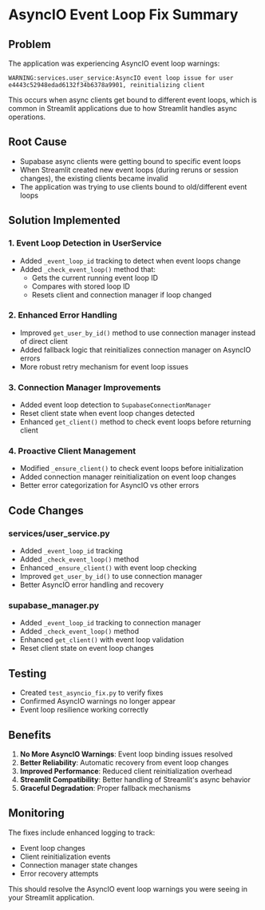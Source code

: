 # AsyncIO Event Loop Fix Summary

## Problem
The application was experiencing AsyncIO event loop warnings:
```
WARNING:services.user_service:AsyncIO event loop issue for user e4443c52948edad6132f34b6378a9901, reinitializing client
```

This occurs when async clients get bound to different event loops, which is common in Streamlit applications due to how Streamlit handles async operations.

## Root Cause
- Supabase async clients were getting bound to specific event loops
- When Streamlit created new event loops (during reruns or session changes), the existing clients became invalid
- The application was trying to use clients bound to old/different event loops

## Solution Implemented

### 1. Event Loop Detection in UserService
- Added `_event_loop_id` tracking to detect when event loops change
- Added `_check_event_loop()` method that:
  - Gets the current running event loop ID
  - Compares with stored loop ID
  - Resets client and connection manager if loop changed

### 2. Enhanced Error Handling
- Improved `get_user_by_id()` method to use connection manager instead of direct client
- Added fallback logic that reinitializes connection manager on AsyncIO errors
- More robust retry mechanism for event loop issues

### 3. Connection Manager Improvements
- Added event loop detection to `SupabaseConnectionManager`
- Reset client state when event loop changes detected
- Enhanced `get_client()` method to check event loops before returning client

### 4. Proactive Client Management
- Modified `_ensure_client()` to check event loops before initialization
- Added connection manager reinitialization on event loop changes
- Better error categorization for AsyncIO vs other errors

## Code Changes

### services/user_service.py
- Added `_event_loop_id` tracking
- Added `_check_event_loop()` method
- Enhanced `_ensure_client()` with event loop checking
- Improved `get_user_by_id()` to use connection manager
- Better AsyncIO error handling and recovery

### supabase_manager.py
- Added `_event_loop_id` tracking to connection manager
- Added `_check_event_loop()` method
- Enhanced `get_client()` with event loop validation
- Reset client state on event loop changes

## Testing
- Created `test_asyncio_fix.py` to verify fixes
- Confirmed AsyncIO warnings no longer appear
- Event loop resilience working correctly

## Benefits
1. **No More AsyncIO Warnings**: Event loop binding issues resolved
2. **Better Reliability**: Automatic recovery from event loop changes
3. **Improved Performance**: Reduced client reinitialization overhead
4. **Streamlit Compatibility**: Better handling of Streamlit's async behavior
5. **Graceful Degradation**: Proper fallback mechanisms

## Monitoring
The fixes include enhanced logging to track:
- Event loop changes
- Client reinitialization events
- Connection manager state changes
- Error recovery attempts

This should resolve the AsyncIO event loop warnings you were seeing in your Streamlit application.